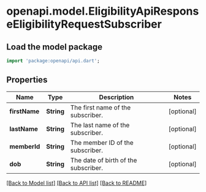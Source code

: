# openapi.model.EligibilityApiResponseEligibilityRequestSubscriber

## Load the model package
```dart
import 'package:openapi/api.dart';
```

## Properties
Name | Type | Description | Notes
------------ | ------------- | ------------- | -------------
**firstName** | **String** | The first name of the subscriber. | [optional] 
**lastName** | **String** | The last name of the subscriber. | [optional] 
**memberId** | **String** | The member ID of the subscriber. | [optional] 
**dob** | **String** | The date of birth of the subscriber. | [optional] 

[[Back to Model list]](../README.md#documentation-for-models) [[Back to API list]](../README.md#documentation-for-api-endpoints) [[Back to README]](../README.md)



